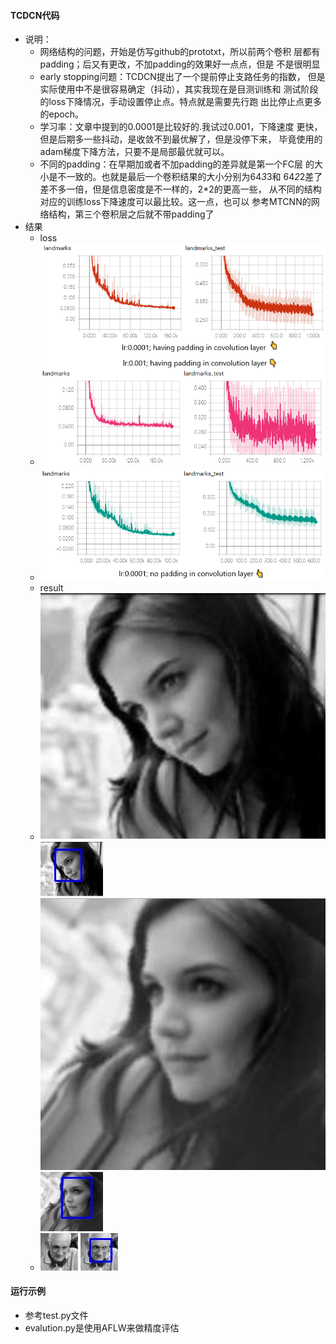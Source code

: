 #### TCDCN代码
- 说明：
    - 网络结构的问题，开始是仿写github的prototxt，所以前两个卷积
    层都有padding；后又有更改，不加padding的效果好一点点，但是
    不是很明显
    - early stopping问题：TCDCN提出了一个提前停止支路任务的指数，
    但是实际使用中不是很容易确定（抖动），其实我现在是目测训练和
    测试阶段的loss下降情况，手动设置停止点。特点就是需要先行跑
    出比停止点更多的epoch。
    - 学习率：文章中提到的0.0001是比较好的.我试过0.001，下降速度
    更快，但是后期多一些抖动，是收敛不到最优解了，但是没停下来，
    毕竟使用的adam梯度下降方法，只要不是局部最优就可以。
    - 不同的padding：在早期加或者不加padding的差异就是第一个FC层
    的大小是不一致的。也就是最后一个卷积结果的大小分别为64*3*3和
    64*2*2差了差不多一倍，但是信息密度是不一样的，2*2的更高一些，
    从不同的结构对应的训练loss下降速度可以最比较。这一点，也可以
    参考MTCNN的网络结构，第三个卷积层之后就不带padding了
- 结果
    - loss
    - ![loss of having padding](photo/result/a.png)
    - ![loss of no padding](photo/result/b.PNG)
    - result
    - ![2](photo/2.JPG)
    ![2.](photo/2_TCNN.jpg)
    ![3](photo/3.JPG)
    ![3.](photo/3_TCNN.jpg)
    - ![4](photo/4.JPG)
    ![4.](photo/4_TCNN.jpg)
#### 运行示例
 - 参考test.py文件
 - evalution.py是使用AFLW来做精度评估
 